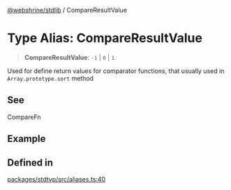 [@webshrine/stdlib](../globals.md) / CompareResultValue

# Type Alias: CompareResultValue

> **CompareResultValue**: `-1` \| `0` \| `1`

Used for define return values for comparator functions,
that usually used in `Array.prototype.sort` method

## See

CompareFn

## Example

## Defined in

[packages/stdtyp/src/aliases.ts:40](https://github.com/webshrine/webshrine/blob/8cedc3f2efca3108f17475a5ce8404715d0d24a5/packages/stdtyp/src/aliases.ts#L40)
